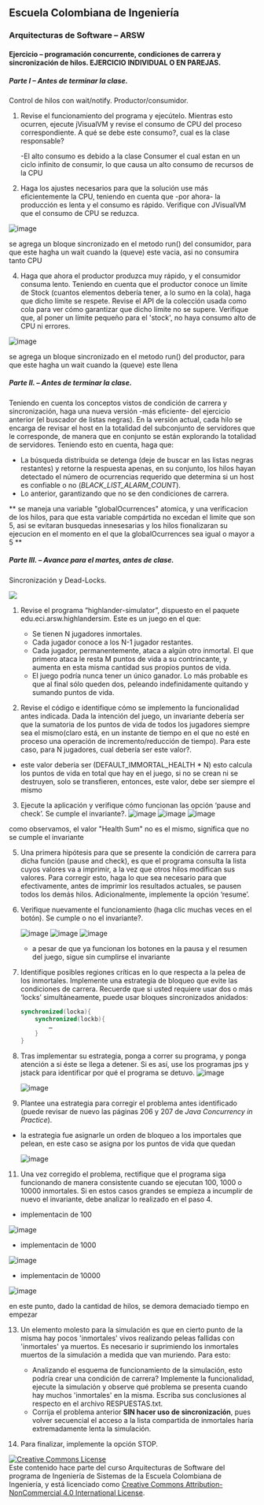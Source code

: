 
## Escuela Colombiana de Ingeniería
### Arquitecturas de Software – ARSW


#### Ejercicio – programación concurrente, condiciones de carrera y sincronización de hilos. EJERCICIO INDIVIDUAL O EN PAREJAS.

##### Parte I – Antes de terminar la clase.

Control de hilos con wait/notify. Productor/consumidor.

1. Revise el funcionamiento del programa y ejecútelo. Mientras esto ocurren, ejecute jVisualVM y revise el consumo de CPU del proceso correspondiente. A qué se debe este consumo?, cual es la clase responsable?
	
	-El alto consumo es debido a la clase Consumer el cual estan en un ciclo infinito de consumir, lo que causa un alto consumo de recursos de la CPU 

2. Haga los ajustes necesarios para que la solución use más eficientemente la CPU, teniendo en cuenta que -por ahora- la producción es lenta y el consumo es rápido. Verifique con JVisualVM que el consumo de CPU se reduzca.

![image](https://github.com/user-attachments/assets/7541b1c2-67af-40a6-91d5-7f8cb37283ed)

se agrega un bloque sincronizado en el metodo run() del consumidor, para que este hagha un wait cuando la (queve) este vacia, asi no consumira tanto CPU


  
4. Haga que ahora el productor produzca muy rápido, y el consumidor consuma lento. Teniendo en cuenta que el productor conoce un límite de Stock (cuantos elementos debería tener, a lo sumo en la cola), haga que dicho límite se respete. Revise el API de la colección usada como cola para ver cómo garantizar que dicho límite no se supere. Verifique que, al poner un límite pequeño para el 'stock', no haya consumo alto de CPU ni errores.

 ![image](https://github.com/user-attachments/assets/49f2be92-7873-4fa2-bd74-249cbf89357d)
 
se agrega un bloque sincronizado en el metodo run() del productor, para que este hagha un wait cuando la (queve) este llena

##### Parte II. – Antes de terminar la clase.


Teniendo en cuenta los conceptos vistos de condición de carrera y sincronización, haga una nueva versión -más eficiente- del ejercicio anterior (el buscador de listas negras). En la versión actual, cada hilo se encarga de revisar el host en la totalidad del subconjunto de servidores que le corresponde, de manera que en conjunto se están explorando la totalidad de servidores. Teniendo esto en cuenta, haga que:

- La búsqueda distribuida se detenga (deje de buscar en las listas negras restantes) y retorne la respuesta apenas, en su conjunto, los hilos hayan detectado el número de ocurrencias requerido que determina si un host es confiable o no (_BLACK_LIST_ALARM_COUNT_).
- Lo anterior, garantizando que no se den condiciones de carrera.


** se maneja una variable "globalOcurrences" atomica, y una verificacion de los hilos, para que esta variable compártida no excedan el limite que son 5, asi se evitaran busquedas innesesarias y los hilos fionalizaran su ejecucion en el momento en el que la globalOcurrences sea igual o mayor a 5 **

##### Parte III. – Avance para el martes, antes de clase.

Sincronización y Dead-Locks.

![](http://files.explosm.net/comics/Matt/Bummed-forever.png)

1. Revise el programa “highlander-simulator”, dispuesto en el paquete edu.eci.arsw.highlandersim. Este es un juego en el que:

	* Se tienen N jugadores inmortales.
	* Cada jugador conoce a los N-1 jugador restantes.
	* Cada jugador, permanentemente, ataca a algún otro inmortal. El que primero ataca le resta M puntos de vida a su contrincante, y aumenta en esta misma cantidad sus propios puntos de vida.
	* El juego podría nunca tener un único ganador. Lo más probable es que al final sólo queden dos, peleando indefinidamente quitando y sumando puntos de vida.

2. Revise el código e identifique cómo se implemento la funcionalidad antes indicada. Dada la intención del juego, un invariante debería ser que la sumatoria de los puntos de vida de todos los jugadores siempre sea el mismo(claro está, en un instante de tiempo en el que no esté en proceso una operación de incremento/reducción de tiempo). Para este caso, para N jugadores, cual debería ser este valor?.

- este valor deberia ser (DEFAULT_IMMORTAL_HEALTH * N) esto calcula los puntos de vida en total que hay en el juego, si no se crean ni se destruyen, solo se transfieren, entonces, este valor, debe ser siempre el mismo

3. Ejecute la aplicación y verifique cómo funcionan las opción ‘pause and check’. Se cumple el invariante?.
![image](https://github.com/user-attachments/assets/6c5f9d32-01b8-4f17-817b-e7501e759e1c)
![image](https://github.com/user-attachments/assets/19579cea-2f74-45ec-a203-d4384286c9da)
![image](https://github.com/user-attachments/assets/5e62e1a4-6c5c-40cf-9151-d87baed5118e)

como observamos, el valor "Health Sum" no es el mismo, significa que no se cumple el invariante



5. Una primera hipótesis para que se presente la condición de carrera para dicha función (pause and check), es que el programa consulta la lista cuyos valores va a imprimir, a la vez que otros hilos modifican sus valores. Para corregir esto, haga lo que sea necesario para que efectivamente, antes de imprimir los resultados actuales, se pausen todos los demás hilos. Adicionalmente, implemente la opción ‘resume’.

6. Verifique nuevamente el funcionamiento (haga clic muchas veces en el botón). Se cumple o no el invariante?.

   ![image](https://github.com/user-attachments/assets/319784b1-4aba-43d8-9f52-c71b7bdd5773)
   ![image](https://github.com/user-attachments/assets/5bf4236e-eaa3-469c-992e-89e219283708)
   ![image](https://github.com/user-attachments/assets/032f593e-b054-4699-99a0-4f1ab8a12420)

   - a pesar de que ya funcionan los botones en la pausa y el resumen del juego, sigue sin cumplirse el invariante



7. Identifique posibles regiones críticas en lo que respecta a la pelea de los inmortales. Implemente una estrategia de bloqueo que evite las condiciones de carrera. Recuerde que si usted requiere usar dos o más ‘locks’ simultáneamente, puede usar bloques sincronizados anidados:

	```java
	synchronized(locka){
		synchronized(lockb){
			…
		}
	}
	```

8. Tras implementar su estrategia, ponga a correr su programa, y ponga atención a si éste se llega a detener. Si es así, use los programas jps y jstack para identificar por qué el programa se detuvo.
   ![image](https://github.com/user-attachments/assets/4c4f8ff0-6836-4594-8cdb-b82e0d6d10af)

   ![image](https://github.com/user-attachments/assets/63123d2c-9bf9-4021-84ad-30b45ec1e7e2)



10. Plantee una estrategia para corregir el problema antes identificado (puede revisar de nuevo las páginas 206 y 207 de _Java Concurrency in Practice_).

- la estrategia fue asignarle un orden de bloqueo a los importales que pelean, en este caso se asigna por los puntos de vida que quedan
  
  ![image](https://github.com/user-attachments/assets/6a634979-c732-41cc-8bc8-9faf0c54c505)


11. Una vez corregido el problema, rectifique que el programa siga funcionando de manera consistente cuando se ejecutan 100, 1000 o 10000 inmortales. Si en estos casos grandes se empieza a incumplir de nuevo el invariante, debe analizar lo realizado en el paso 4.
    
- implementacin de 100

![image](https://github.com/user-attachments/assets/a153c9b8-70f3-4d64-a779-a58ccb3a5f65)

- implementacin de 1000

![image](https://github.com/user-attachments/assets/045158cb-9c6f-4288-bf41-188c78bec487)

- implementacin de 10000

![image](https://github.com/user-attachments/assets/40e5daa8-54b7-4c88-bcf2-982e332e3765)

 en este punto, dado la cantidad de hilos, se demora demaciado tiempo en empezar



13. Un elemento molesto para la simulación es que en cierto punto de la misma hay pocos 'inmortales' vivos realizando peleas fallidas con 'inmortales' ya muertos. Es necesario ir suprimiendo los inmortales muertos de la simulación a medida que van muriendo. Para esto:
	* Analizando el esquema de funcionamiento de la simulación, esto podría crear una condición de carrera? Implemente la funcionalidad, ejecute la simulación y observe qué problema se presenta cuando hay muchos 'inmortales' en la misma. Escriba sus conclusiones al respecto en el archivo RESPUESTAS.txt.
	* Corrija el problema anterior __SIN hacer uso de sincronización__, pues volver secuencial el acceso a la lista compartida de inmortales haría extremadamente lenta la simulación.

14. Para finalizar, implemente la opción STOP.

<!--
### Criterios de evaluación

1. Parte I.
	* Funcional: La simulación de producción/consumidor se ejecuta eficientemente (sin esperas activas).

2. Parte II. (Retomando el laboratorio 1)
	* Se modificó el ejercicio anterior para que los hilos llevaran conjuntamente (compartido) el número de ocurrencias encontradas, y se finalizaran y retornaran el valor en cuanto dicho número de ocurrencias fuera el esperado.
	* Se garantiza que no se den condiciones de carrera modificando el acceso concurrente al valor compartido (número de ocurrencias).


2. Parte III.
	* Diseño:
		- Coordinación de hilos:
			* Para pausar la pelea, se debe lograr que el hilo principal induzca a los otros a que se suspendan a sí mismos. Se debe también tener en cuenta que sólo se debe mostrar la sumatoria de los puntos de vida cuando se asegure que todos los hilos han sido suspendidos.
			* Si para lo anterior se recorre a todo el conjunto de hilos para ver su estado, se evalúa como R, por ser muy ineficiente.
			* Si para lo anterior los hilos manipulan un contador concurrentemente, pero lo hacen sin tener en cuenta que el incremento de un contador no es una operación atómica -es decir, que puede causar una condición de carrera- , se evalúa como R. En este caso se debería sincronizar el acceso, o usar tipos atómicos como AtomicInteger).

		- Consistencia ante la concurrencia
			* Para garantizar la consistencia en la pelea entre dos inmortales, se debe sincronizar el acceso a cualquier otra pelea que involucre a uno, al otro, o a los dos simultáneamente:
			* En los bloques anidados de sincronización requeridos para lo anterior, se debe garantizar que si los mismos locks son usados en dos peleas simultánemante, éstos será usados en el mismo orden para evitar deadlocks.
			* En caso de sincronizar el acceso a la pelea con un LOCK común, se evaluará como M, pues esto hace secuencial todas las peleas.
			* La lista de inmortales debe reducirse en la medida que éstos mueran, pero esta operación debe realizarse SIN sincronización, sino haciendo uso de una colección concurrente (no bloqueante).

	

	* Funcionalidad:
		* Se cumple con el invariante al usar la aplicación con 10, 100 o 1000 hilos.
		* La aplicación puede reanudar y finalizar(stop) su ejecución.
		
		-->

<a rel="license" href="http://creativecommons.org/licenses/by-nc/4.0/"><img alt="Creative Commons License" style="border-width:0" src="https://i.creativecommons.org/l/by-nc/4.0/88x31.png" /></a><br />Este contenido hace parte del curso Arquitecturas de Software del programa de Ingeniería de Sistemas de la Escuela Colombiana de Ingeniería, y está licenciado como <a rel="license" href="http://creativecommons.org/licenses/by-nc/4.0/">Creative Commons Attribution-NonCommercial 4.0 International License</a>.
